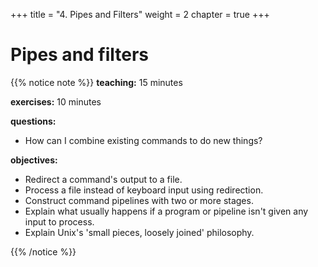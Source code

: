 +++
title = "4. Pipes and Filters"
weight = 2
chapter = true
+++

# Pipes and filters

{{% notice note %}}
**teaching:** 15 minutes

**exercises:** 10 minutes

**questions:**
- How can I combine existing commands to do new things?

**objectives:**
- Redirect a command's output to a file.
- Process a file instead of keyboard input using redirection.
- Construct command pipelines with two or more stages.
- Explain what usually happens if a program or pipeline isn't given any input to process.
- Explain Unix's 'small pieces, loosely joined' philosophy.

{{% /notice %}}

